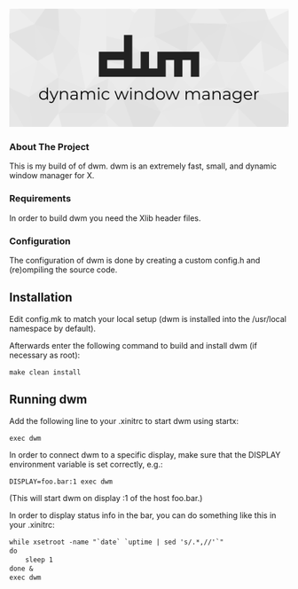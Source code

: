 <br />
<div align="center">
  <a href="https://github.com/othneildrew/Best-README-Template">
    <img src="images/dwm.png" alt="DWM">
  </a>
  </p>
</div>

<!-- ABOUT THE PROJECT -->
### About The Project

This is my build of of dwm.
dwm is an extremely fast, small, and dynamic window manager for X.



### Requirements

In order to build dwm you need the Xlib header files.


### Configuration

The configuration of dwm is done by creating a custom config.h and (re)ompiling the source code.

Installation
------------
Edit config.mk to match your local setup (dwm is installed into the /usr/local namespace by default).

Afterwards enter the following command to build and install dwm (if necessary as root):

    make clean install


Running dwm
-----------
Add the following line to your .xinitrc to start dwm using startx:

    exec dwm

In order to connect dwm to a specific display, make sure that
the DISPLAY environment variable is set correctly, e.g.:

    DISPLAY=foo.bar:1 exec dwm

(This will start dwm on display :1 of the host foo.bar.)

In order to display status info in the bar, you can do something
like this in your .xinitrc:

    while xsetroot -name "`date` `uptime | sed 's/.*,//'`"
    do
    	sleep 1
    done &
    exec dwm